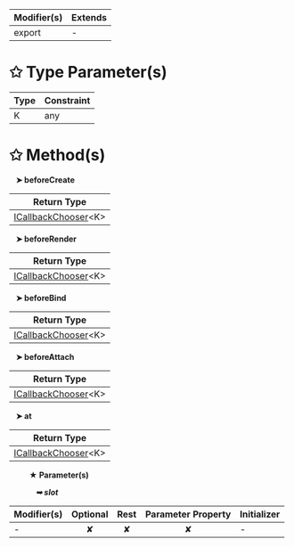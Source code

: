 | Modifier(s)                            | Extends                                    |
|----------------------------------------|--------------------------------------------|
| export | - |

# &#10025; Type Parameter(s)

| Type | Constraint |
| ---- | ---------- |
| K    | any        |

# &#10025; Method(s)

&nbsp;&nbsp; **&#10148; beforeCreate**

| Return Type                       |
|-----------------------------------|
| [ICallbackChooser](/runtime/interface/lifecycle-task/icallbackchooser.md)&lt;K&gt; |

&nbsp;&nbsp; **&#10148; beforeRender**

| Return Type                       |
|-----------------------------------|
| [ICallbackChooser](/runtime/interface/lifecycle-task/icallbackchooser.md)&lt;K&gt; |

&nbsp;&nbsp; **&#10148; beforeBind**

| Return Type                       |
|-----------------------------------|
| [ICallbackChooser](/runtime/interface/lifecycle-task/icallbackchooser.md)&lt;K&gt; |

&nbsp;&nbsp; **&#10148; beforeAttach**

| Return Type                       |
|-----------------------------------|
| [ICallbackChooser](/runtime/interface/lifecycle-task/icallbackchooser.md)&lt;K&gt; |

&nbsp;&nbsp; **&#10148; at**

| Return Type                       |
|-----------------------------------|
| [ICallbackChooser](/runtime/interface/lifecycle-task/icallbackchooser.md)&lt;K&gt; |

&nbsp;&nbsp;&nbsp;&nbsp;&nbsp;&nbsp;&nbsp;&nbsp; **&#9733; Parameter(s)**

&nbsp;&nbsp;&nbsp;&nbsp;&nbsp;&nbsp;&nbsp;&nbsp;&nbsp;&nbsp;&nbsp; _**&#10149; slot**_

| Modifier(s)                              | Optional                           | Rest                          | Parameter Property                          | Initializer                       |
|------------------------------------------|:----------------------------------:|:-----------------------------:|:-------------------------------------------:|-----------------------------------|
| - | ✘  | ✘ | ✘ | - |